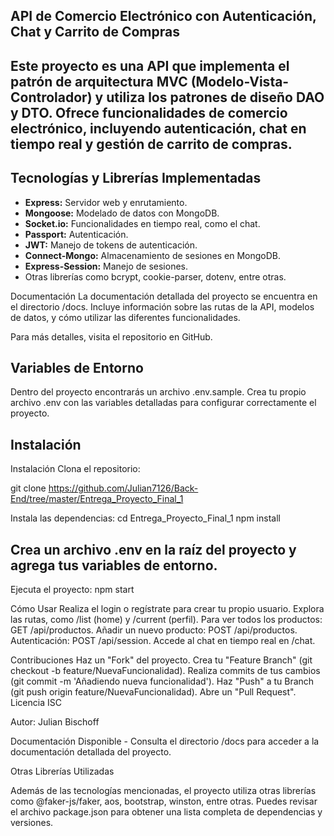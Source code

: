 ## API de Comercio Electrónico con Autenticación, Chat y Carrito de Compras
## Este proyecto es una API que implementa el patrón de arquitectura MVC (Modelo-Vista-Controlador) y utiliza los patrones de diseño DAO y DTO. Ofrece funcionalidades de comercio electrónico, incluyendo autenticación, chat en tiempo real y gestión de carrito de compras.

 ## Tecnologías y Librerías Implementadas
- **Express:** Servidor web y enrutamiento.
- **Mongoose:** Modelado de datos con MongoDB.
- **Socket.io:** Funcionalidades en tiempo real, como el chat.
- **Passport:** Autenticación.
- **JWT:** Manejo de tokens de autenticación.
- **Connect-Mongo:** Almacenamiento de sesiones en MongoDB.
- **Express-Session:** Manejo de sesiones.
- Otras librerías como bcrypt, cookie-parser, dotenv, entre otras.

Documentación
La documentación detallada del proyecto se encuentra en el directorio /docs. Incluye información sobre las rutas de la API, modelos de datos, y cómo utilizar las diferentes funcionalidades.

Para más detalles, visita el repositorio en GitHub.

## Variables de Entorno
Dentro del proyecto encontrarás un archivo .env.sample. Crea tu propio archivo .env con las variables detalladas para configurar correctamente el proyecto.


## Instalación

Instalación
Clona el repositorio:

git clone https://github.com/Julian7126/Back-End/tree/master/Entrega_Proyecto_Final_1

Instala las dependencias:
cd Entrega_Proyecto_Final_1
npm install


## Crea un archivo .env en la raíz del proyecto y agrega tus variables de entorno.

Ejecuta el proyecto:
npm start




Cómo Usar
Realiza el login o regístrate para crear tu propio usuario.
Explora las rutas, como /list (home) y /current (perfil).
Para ver todos los productos: GET /api/productos.
Añadir un nuevo producto: POST /api/productos.
Autenticación: POST /api/session.
Accede al chat en tiempo real en /chat.




Contribuciones
Haz un "Fork" del proyecto.
Crea tu "Feature Branch" (git checkout -b feature/NuevaFuncionalidad).
Realiza commits de tus cambios (git commit -m 'Añadiendo nueva funcionalidad').
Haz "Push" a tu Branch (git push origin feature/NuevaFuncionalidad).
Abre un "Pull Request".
Licencia
ISC

Autor: Julian Bischoff

Documentación Disponible - Consulta el directorio /docs para acceder a la documentación detallada del proyecto.

Otras Librerías Utilizadas

Además de las tecnologías mencionadas, el proyecto utiliza otras librerías como @faker-js/faker, aos, bootstrap, winston, entre otras. Puedes revisar el archivo package.json para obtener una lista completa de dependencias y versiones.
